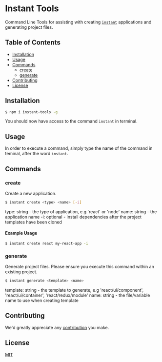 # Instant Tools

Command Line Tools for assisting with creating [`instant`](https://github.com/cjmyles/instant) applications and generating project files.

## Table of Contents

- [Installation](#installation)
- [Usage](#usage)
- [Commands](#commands)
  - [create](#create)
  - [generate](#generate)
- [Contributing](#contributing)
- [License](#license)

## Installation

```bash
$ npm i instant-tools -g
```

You should now have access to the command `instant` in terminal.

## Usage

In order to execute a command, simply type the name of the command in teminal, after the word `instant`.

## Commands

### create

Create a new application.

```bash
$ instant create <type> <name> [-i]
```

type: string - the type of application, e.g 'react' or 'node'
name: string - the application name
-i: optional - install dependencies after the project templates have been cloned

#### Example Usage

```bash
$ instant create react my-react-app -i
```

### generate

Generate project files. Please ensure you execute this command within an existing project.

```bash
$ instant generate <template> <name>
```

template: string - the template to generate, e.g 'react/ui/component', 'react/ui/container', 'react/redux/module'
name: string - the file/variable name to use when creating template

## Contributing

We'd greatly appreciate any [contribution](CONTRIBUTING.md) you make.

## License

[MIT](LICENSE)
